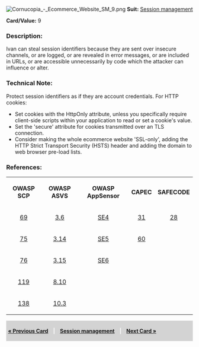 ![Cornucopia_-_Ecommerce_Website_SM_9.png](Cornucopia_-_Ecommerce_Website_SM_9.png
"Cornucopia_-_Ecommerce_Website_SM_9.png") **Suit:** [Session
management](Cornucopia_-_Ecommerce_Website_-_SM "wikilink")

**Card/Value:** 9

### Description:

Ivan can steal session identifiers because they are sent over insecure
channels, or are logged, or are revealed in error messages, or are
included in URLs, or are accessible unnecessarily by code which the
attacker can influence or alter.

### Technical Note:

Protect session identifiers as if they are account credentials. For HTTP
cookies:

  - Set cookies with the HttpOnly attribute, unless you specifically
    require client-side scripts within your application to read or set a
    cookie's value.
  - Set the 'secure' attribute for cookies transmitted over an TLS
    connection.
  - Consider making the whole ecommerce website 'SSL-only', adding the
    HTTP Strict Transport Security (HSTS) header and adding the domain
    to web browser pre-load lists.

### References:

<table class="wikitable" style="text-align:center;">

<tr class="tableizer-firstrow">

<th>

OWASP SCP

</th>

<th>

OWASP ASVS

</th>

<th>

OWASP AppSensor

</th>

<th>

CAPEC

</th>

<th>

SAFECODE

</th>

</tr>

<tr>

<td>

[69](OWASP_Secure_Coding_Practices_Checklist#69 "wikilink")

</td>

<td>

[3.6](OWASP_Application_Security_Verification_Standard#3.6 "wikilink")

</td>

<td>

[SE4](AppSensor_DetectionPoints#SE4 "wikilink")

</td>

<td>

[31](https://capec.mitre.org/data/definitions/31.html)

</td>

<td>

[28](SAFECode_Practical_Security_Stories#28 "wikilink")

</td>

</tr>

<tr>

<td>

[75](OWASP_Secure_Coding_Practices_Checklist#75 "wikilink")

</td>

<td>

[3.14](OWASP_Application_Security_Verification_Standard#3.14 "wikilink")

</td>

<td>

[SE5](AppSensor_DetectionPoints#SE5 "wikilink")

</td>

<td>

[60](https://capec.mitre.org/data/definitions/60.html)

</td>

<td>

</td>

</tr>

<tr>

<td>

[76](OWASP_Secure_Coding_Practices_Checklist#76 "wikilink")

</td>

<td>

[3.15](OWASP_Application_Security_Verification_Standard#3.15 "wikilink")

</td>

<td>

[SE6](AppSensor_DetectionPoints#SE6 "wikilink")

</td>

<td>

</td>

<td>

</td>

</tr>

<tr>

<td>

[119](OWASP_Secure_Coding_Practices_Checklist#119 "wikilink")

</td>

<td>

[8.10](OWASP_Application_Security_Verification_Standard#8.10 "wikilink")

</td>

<td>

</td>

<td>

</td>

<td>

</td>

</tr>

<tr>

<td>

[138](OWASP_Secure_Coding_Practices_Checklist#138 "wikilink")

</td>

<td>

[10.3](OWASP_Application_Security_Verification_Standard#10.3 "wikilink")

</td>

<td>

</td>

<td>

</td>

<td>

</td>

</tr>

</table>

<div style="padding:5px;background:LightGray;color:White;font-weight:bold;">

[« Previous Card](Cornucopia_-_Ecommerce_Website_-_SM_8 "wikilink")
<span style="padding-left:10px;padding-right:10px;"> |</span> [Session
management](Cornucopia_-_Ecommerce_Website_-_SM "wikilink")
<span style="padding-left:10px;padding-right:10px;"> |</span> [Next Card
»](Cornucopia_-_Ecommerce_Website_-_SM_10 "wikilink")

</div>